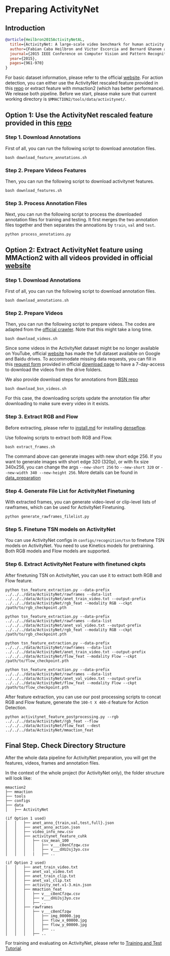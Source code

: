 # Preparing ActivityNet

## Introduction

<!-- [DATASET] -->

```BibTeX
@article{Heilbron2015ActivityNetAL,
  title={ActivityNet: A large-scale video benchmark for human activity understanding},
  author={Fabian Caba Heilbron and Victor Escorcia and Bernard Ghanem and Juan Carlos Niebles},
  journal={2015 IEEE Conference on Computer Vision and Pattern Recognition (CVPR)},
  year={2015},
  pages={961-970}
}
```

For basic dataset information, please refer to the official [website](http://activity-net.org/).
For action detection, you can either use the ActivityNet rescaled feature provided in this [repo](https://github.com/wzmsltw/BSN-boundary-sensitive-network#code-and-data-preparation) or extract feature with mmaction2 (which has better performance).
We release both pipeline.
Before we start, please make sure that current working directory is `$MMACTION2/tools/data/activitynet/`.

## Option 1: Use the ActivityNet rescaled feature provided in this [repo](https://github.com/wzmsltw/BSN-boundary-sensitive-network#code-and-data-preparation)

### Step 1. Download Annotations

First of all, you can run the following script to download annotation files.

```shell
bash download_feature_annotations.sh
```

### Step 2. Prepare Videos Features

Then, you can run the following script to download activitynet features.

```shell
bash download_features.sh
```

### Step 3. Process Annotation Files

Next, you can run the following script to process the downloaded annotation files for training and testing.
It first merges the two annotation files together and then separates the annoations by `train`, `val` and `test`.

```shell
python process_annotations.py
```

## Option 2: Extract ActivityNet feature using MMAction2 with all videos provided in official [website](http://activity-net.org/)

### Step 1. Download Annotations

First of all, you can run the following script to download annotation files.

```shell
bash download_annotations.sh
```

### Step 2. Prepare Videos

Then, you can run the following script to prepare videos.
The codes are adapted from the [official crawler](https://github.com/activitynet/ActivityNet/tree/master/Crawler/Kinetics). Note that this might take a long time.

```shell
bash download_videos.sh
```

Since some videos in the ActivityNet dataset might be no longer available on YouTube, official [website](http://activity-net.org/) has made the full dataset available on Google and Baidu drives.
To accommodate missing data requests, you can fill in this [request form](https://docs.google.com/forms/d/e/1FAIpQLSeKaFq9ZfcmZ7W0B0PbEhfbTHY41GeEgwsa7WobJgGUhn4DTQ/viewform) provided in official [download page](http://activity-net.org/download.html) to have a 7-day-access to download the videos from the drive folders.

We also provide download steps for annotations from [BSN repo](https://github.com/wzmsltw/BSN-boundary-sensitive-network#code-and-data-preparation)

```shell
bash download_bsn_videos.sh
```

For this case, the downloading scripts update the annotation file after downloading to make sure every video in it exists.

### Step 3. Extract RGB and Flow

Before extracting, please refer to [install.md](/docs/install.md) for installing [denseflow](https://github.com/open-mmlab/denseflow).

Use following scripts to extract both RGB and Flow.

```shell
bash extract_frames.sh
```

The command above can generate images with new short edge 256. If you want to generate images with short edge 320 (320p), or with fix size 340x256, you can change the args `--new-short 256` to `--new-short 320` or `--new-width 340 --new-height 256`.
More details can be found in [data_preparation](/docs/data_preparation.md)

### Step 4. Generate File List for ActivityNet Finetuning

With extracted frames, you can generate video-level or clip-level lists of rawframes, which can be used for ActivityNet Finetuning.

```shell
python generate_rawframes_filelist.py
```

### Step 5. Finetune TSN models on ActivityNet

You can use ActivityNet configs in `configs/recognition/tsn` to finetune TSN models on ActivityNet.
You need to use Kinetics models for pretraining.
Both RGB models and Flow models are supported.

### Step 6. Extract ActivityNet Feature with finetuned ckpts

After finetuning TSN on ActivityNet, you can use it to extract both RGB and Flow feature.

```shell
python tsn_feature_extraction.py --data-prefix ../../../data/ActivityNet/rawframes --data-list ../../../data/ActivityNet/anet_train_video.txt --output-prefix ../../../data/ActivityNet/rgb_feat --modality RGB --ckpt /path/to/rgb_checkpoint.pth

python tsn_feature_extraction.py --data-prefix ../../../data/ActivityNet/rawframes --data-list ../../../data/ActivityNet/anet_val_video.txt --output-prefix ../../../data/ActivityNet/rgb_feat --modality RGB --ckpt /path/to/rgb_checkpoint.pth

python tsn_feature_extraction.py --data-prefix ../../../data/ActivityNet/rawframes --data-list ../../../data/ActivityNet/anet_train_video.txt --output-prefix ../../../data/ActivityNet/flow_feat --modality Flow --ckpt /path/to/flow_checkpoint.pth

python tsn_feature_extraction.py --data-prefix ../../../data/ActivityNet/rawframes --data-list ../../../data/ActivityNet/anet_val_video.txt --output-prefix ../../../data/ActivityNet/flow_feat --modality Flow --ckpt /path/to/flow_checkpoint.pth
```

After feature extraction, you can use our post processing scripts to concat RGB and Flow feature, generate the `100-t X 400-d` feature for Action Detection.

```shell
python activitynet_feature_postprocessing.py --rgb ../../../data/ActivityNet/rgb_feat --flow ../../../data/ActivityNet/flow_feat --dest ../../../data/ActivityNet/mmaction_feat
```

## Final Step. Check Directory Structure

After the whole data pipeline for ActivityNet preparation,
you will get the features, videos, frames and annotation files.

In the context of the whole project (for ActivityNet only), the folder structure will look like:

```
mmaction2
├── mmaction
├── tools
├── configs
├── data
│   ├── ActivityNet

(if Option 1 used)
│   │   ├── anet_anno_{train,val,test,full}.json
│   │   ├── anet_anno_action.json
│   │   ├── video_info_new.csv
│   │   ├── activitynet_feature_cuhk
│   │   │   ├── csv_mean_100
│   │   │   │   ├── v___c8enCfzqw.csv
│   │   │   │   ├── v___dXUJsj3yo.csv
│   │   │   |   ├── ..

(if Option 2 used)
│   │   ├── anet_train_video.txt
│   │   ├── anet_val_video.txt
│   │   ├── anet_train_clip.txt
│   │   ├── anet_val_clip.txt
│   │   ├── activity_net.v1-3.min.json
│   │   ├── mmaction_feat
│   │   │   ├── v___c8enCfzqw.csv
│   │   │   ├── v___dXUJsj3yo.csv
│   │   │   ├── ..
│   │   ├── rawframes
│   │   │   ├── v___c8enCfzqw
│   │   │   │   ├── img_00000.jpg
│   │   │   │   ├── flow_x_00000.jpg
│   │   │   │   ├── flow_y_00000.jpg
│   │   │   │   ├── ..
│   │   │   ├── ..

```

For training and evaluating on ActivityNet, please refer to [Training and Test Tutorial](/docs/en/user_guides/train_test.md).
